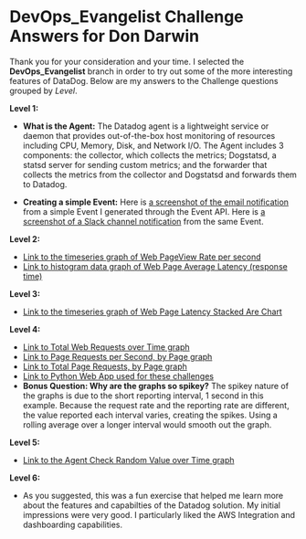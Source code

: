 # DevOps_Evangelist Challenge Answers for Don Darwin
Thank you for your consideration and your time. I selected the **DevOps_Evangelist** branch in order to try out some of the more interesting features of DataDog. Below are my answers to the Challenge questions grouped by _Level_.


**Level 1:**
  * **What is the Agent:**
      The Datadog agent is a lightweight service or daemon that provides out-of-the-box host monitoring of resources including CPU, Memory, Disk, and Network I/O. The Agent includes 3 components: the collector, which collects the metrics; Dogstatsd, a statsd server for sending custom metrics; and the forwarder that collects the metrics from the collector and Dogstatsd and forwards them to Datadog. 

  * **Creating a simple Event:**
      Here is [a screenshot of the email notification]() from a simple Event I generated through the Event API.
      Here is [a screenshot of a Slack channel notification]() from the same Event.
 
**Level 2:**
  * [Link to the timeseries graph of Web PageView Rate per second](https://app.datadoghq.com/dash/231347/ddarwinlevel1dashboard?live=true&page=0&is_auto=false&from_ts=1483808200587&to_ts=1483811800587&tile_size=l&fullscreen=173546301)
  * [Link to histogram data graph of Web Page Average Latency (response time)](https://app.datadoghq.com/dash/231347/ddarwinlevel1dashboard?live=true&page=0&is_auto=false&from_ts=1483808317076&to_ts=1483811917076&tile_size=l&fullscreen=173571706)
  
**Level 3:**
  * [Link to the timeseries graph of Web Page Latency Stacked Are Chart](https://app.datadoghq.com/dash/231371/ddarwinlevel3dashboard?live=true&page=0&is_auto=false&from_ts=1483825223896&to_ts=1483828823896&tile_size=m&fullscreen=173575187)
   
**Level 4:**
 * [Link to Total Web Requests over Time graph](https://app.datadoghq.com/dash/231372/ddarwinlevel4dashboard?live=true&page=0&is_auto=false&from_ts=1483825530684&to_ts=1483829130684&tile_size=l&fullscreen=173577937)
 * [Link to Page Requests per Second, by Page graph](https://app.datadoghq.com/dash/231372/ddarwinlevel4dashboard?live=true&page=0&is_auto=false&from_ts=1483825630308&to_ts=1483829230308&tile_size=l&fullscreen=173592246)
 * [Link to Total Page Requests, by Page graph](https://app.datadoghq.com/dash/231372/ddarwinlevel4dashboard?live=true&page=0&is_auto=false&from_ts=1483825739731&to_ts=1483829339731&tile_size=l&fullscreen=173603528)
 * [Link to Python Web App used for these challenges]()
 * **Bonus Question: Why are the graphs so spikey?** The spikey nature of the graphs is due to the short reporting interval, 1 second in this example. Because the request rate and the reporting rate are different, the value reported each interval varies, creating the spikes. Using a rolling average over a longer interval would smooth out the graph.

**Level 5:**
  * [Link to the Agent Check Random Value over Time graph](https://app.datadoghq.com/dash/231358/ddarwinlevel5dashboard-agent-check-example?live=true&page=0&is_auto=false&from_ts=1483826305890&to_ts=1483829905890&tile_size=xl&fullscreen=false)
 
**Level 6:**
  * As you suggested, this was a fun exercise that helped me learn more about the features and capabilties of the Datadog solution. My initial impressions were very good. I particularly liked the AWS Integration and dashboarding capabilities. 
